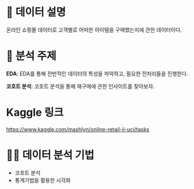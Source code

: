 # :information_desk_person: 데이터 설명
온라인 쇼핑몰 데이터로 고객별로 어떠한 아이템을 구매했는지에 관한 데이터이다.

# :raising_hand: 분석 주제
**EDA**: EDA를 통해 전반적인 데이터의 특성을 파악하고, 필요한 전처리들을 진행한다.  

**코호트 분석**: 코호트 분석을 통해 재구매에 관한 인사이트를 찾아보자.

# Kaggle 링크
https://www.kaggle.com/mashlyn/online-retail-ii-uci/tasks

# :ok_woman: 데이터 분석 기법
- 코호트 분석
- 통계기법을 활용한 시각화
